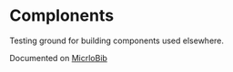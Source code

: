 # Complonents

Testing ground for building components used elsewhere.

Documented on [MicrloBib](github.com/henrikeide/micrlobib)